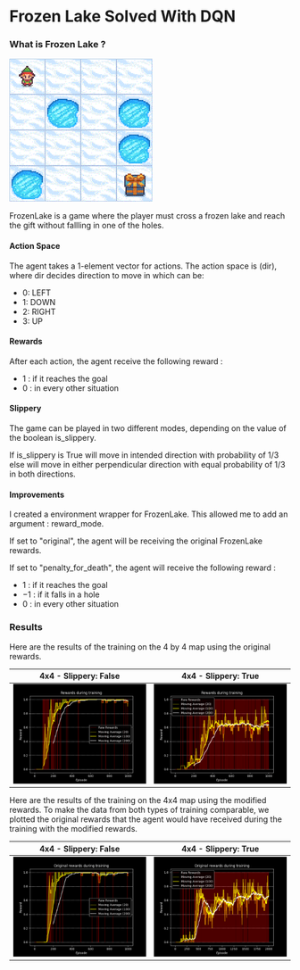 # Frozen Lake Solved With DQN

### What is Frozen Lake ?

![FrozenLake](https://raw.githubusercontent.com/iamtitouche/DeepRL/main/DQN/FrozenLake/frozen_lake.gif)

FrozenLake is a game where the player must cross a frozen lake and reach the gift without fallling in one of the holes.

#### Action Space

The agent takes a 1-element vector for actions. The action space is (dir), where dir decides direction to move in which can be:

- 0: LEFT
- 1: DOWN
- 2: RIGHT
- 3: UP

#### Rewards

After each action, the agent receive the following reward :

- $1$ : if it reaches the goal
- $0$ : in every other situation

#### Slippery

The game can be played in two different modes, depending on the value of the boolean is_slippery.

If is_slippery is True will move in intended direction with probability of $1/3$ else will move in either perpendicular direction with equal probability of $1/3$ in both directions.

#### Improvements

I created a environment wrapper for FrozenLake. This allowed me to add an argument : reward_mode.

If set to "original", the agent will be receiving the original FrozenLake rewards.

If set to "penalty_for_death", the agent will receive the following reward :

- $1$ : if it reaches the goal
- $-1$ : if it falls in a hole
- $0$ : in every other situation


### Results

Here are the results of the training on the 4 by 4 map using the original rewards.

| 4x4 - Slippery: False | 4x4 - Slippery: True |
|:---------------------:|:-------------------:|
| ![4x4-false-original](https://raw.githubusercontent.com/iamtitouche/DeepRL/main/DQN/FrozenLake/Training_Data_1/rewards.png) | ![4x4-true-original](https://raw.githubusercontent.com/iamtitouche/DeepRL/main/DQN/FrozenLake/Training_Data_2/rewards.png) |

Here are the results of the training on the 4x4 map using the modified rewards. To make the data from both types of training comparable, we plotted the original rewards that the agent would have received during the training with the modified rewards.

| 4x4 - Slippery: False | 4x4 - Slippery: True |
|:---------------------:|:-------------------:|
| ![4x4-false-original](https://raw.githubusercontent.com/iamtitouche/DeepRL/main/DQN/FrozenLake/Training_Data_5/rewards.png) | ![4x4-true-original](https://raw.githubusercontent.com/iamtitouche/DeepRL/main/DQN/FrozenLake/Training_Data_6/rewards.png) |